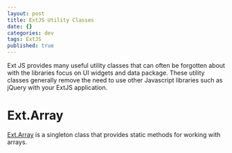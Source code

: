 ```yaml
---
layout: post
title: ExtJS Utility Classes
date: {}
categories: dev
tags: ExtJS
published: true
---
```



Ext JS provides many useful utility classes that can often be forgotten about with the libraries focus on UI widgets and data package.  These utility classes generally remove the need to use other Javascript libraries such as jQuery with your ExtJS application.

# Ext.Array

[Ext.Array](http://docs.sencha.com/extjs/6.0/6.0.1-modern/#!/api/Ext.Array) is a singleton class that provides static methods for working with arrays.
